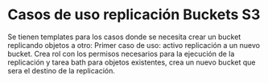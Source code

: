 # Casos de uso replicación Buckets S3

Se tienen templates para los casos donde se necesita crear un bucket replicando objetos a otro:
Primer caso de uso: activo replicación a un nuevo bucket. Crea rol con los permisos necesarios para la ejecución de la replicación y tarea bath para objetos existentes, crea un nuevo bucket que sera el destino de la replicación.
